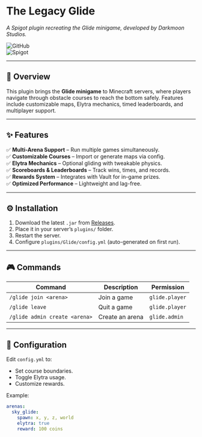 # The Legacy Glide

 *A Spigot plugin recreating the Glide minigame, developed by Darkmoon Studios.*  

![GitHub](https://img.shields.io/github/license/WatermanMC/TheLegacyGlide?color=blue)  
![Spigot](https://img.shields.io/badge/Spigot-1.8--1.20-success)  

---

## 📖 Overview  
This plugin brings the **Glide minigame** to Minecraft servers, where players navigate through obstacle courses to reach the bottom safely. Features include customizable maps, Elytra mechanics, timed leaderboards, and multiplayer support.

---

## ✨ Features  
✅ **Multi-Arena Support** – Run multiple games simultaneously.  
✅ **Customizable Courses** – Import or generate maps via config.  
✅ **Elytra Mechanics** – Optional gliding with tweakable physics.  
✅ **Scoreboards & Leaderboards** – Track wins, times, and records.  
✅ **Rewards System** – Integrates with Vault for in-game prizes.  
✅ **Optimized Performance** – Lightweight and lag-free.  

---

## ⚙️ Installation  
1. Download the latest `.jar` from [Releases](https://github.com/<username>/<repo>/releases).  
2. Place it in your server’s `plugins/` folder.  
3. Restart the server.  
4. Configure `plugins/Glide/config.yml` (auto-generated on first run).  

---

## 🎮 Commands  
| Command | Description | Permission |
|---------|-------------|------------|
| `/glide join <arena>` | Join a game | `glide.player` |
| `/glide leave` | Quit a game | `glide.player` |
| `/glide admin create <arena>` | Create an arena | `glide.admin` |

---

## 📂 Configuration  
Edit `config.yml` to:  
- Set course boundaries.  
- Toggle Elytra usage.  
- Customize rewards.  

Example:  
```yaml
arenas:
  sky_glide:
    spawn: x, y, z, world
    elytra: true
    reward: 100 coins
